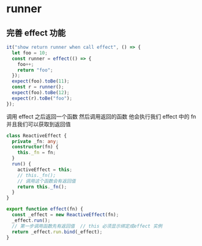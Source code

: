 # runner

## 完善 effect 功能

```ts
it("show return runner when call effect", () => {
  let foo = 10;
  const runner = effect(() => {
    foo++;
    return "foo";
  });
  expect(foo).toBe(11);
  const r = runner();
  expect(foo).toBe(12);
  expect(r).toBe("foo");
});
```

调用 effect 之后返回一个函数 然后调用返回的函数 他会执行我们 effect 中的 fn 并且我们可以获取到返回值

```ts
class ReactiveEffect {
  private _fn: any;
  constructor(fn) {
    this._fn = fn;
  }
  run() {
    activeEffect = this;
    // this._fn();
    // 调用这个函数会有返回值
    return this._fn();
  }
}

export function effect(fn) {
  const _effect = new ReactiveEffect(fn);
  _effect.run();
  // 第一步调用函数先有返回值  // this 必须显示绑定成effect 实例
  return _effect.run.bind(_effect);
}
```
